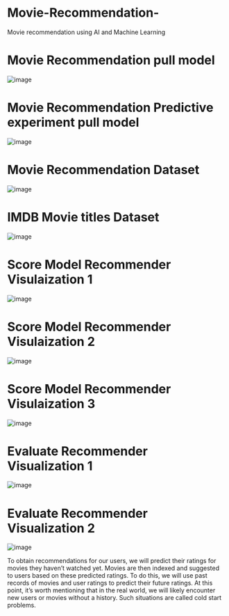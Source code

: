 # Movie-Recommendation-
Movie recommendation using AI and Machine Learning

# Movie Recommendation pull model
![image](https://user-images.githubusercontent.com/93976848/152632900-80947244-fa7d-465f-9b97-3aad7393e838.png)

# Movie Recommendation Predictive experiment pull model
![image](https://user-images.githubusercontent.com/93976848/152633100-7339cd19-3c37-4f7a-97d7-216bd4ae6ccd.png)

# Movie Recommendation Dataset
![image](https://user-images.githubusercontent.com/93976848/152632957-3bc37def-eaee-41fb-8a12-0fd23ebbf159.png)

# IMDB Movie titles Dataset
![image](https://user-images.githubusercontent.com/93976848/152632981-7e5eafc5-1e05-4dec-8b4f-97c3ab67ef4c.png)
 
# Score Model Recommender Visulaization 1
![image](https://user-images.githubusercontent.com/93976848/152633212-13d4701a-defc-42ab-a546-7c93f5a26b6f.png)

# Score Model Recommender Visulaization 2
![image](https://user-images.githubusercontent.com/93976848/152633244-8dc4b0fb-7ed3-45cb-9b28-68105e363b29.png)

# Score Model Recommender Visulaization 3
![image](https://user-images.githubusercontent.com/93976848/152633263-4985b956-2f97-405d-bb3f-7f04cdfef7e2.png)

# Evaluate Recommender Visualization 1
![image](https://user-images.githubusercontent.com/93976848/152633294-755322a7-e797-4d83-83c8-e6dec2f6b538.png)

# Evaluate Recommender Visualization 2
![image](https://user-images.githubusercontent.com/93976848/152633299-0ccbf7ba-481d-474c-8b7d-77f7e9bc5772.png)








To obtain recommendations for our users, we will predict their ratings for movies they haven’t watched yet. Movies are then indexed and suggested to users based on these predicted ratings.
To do this, we will use past records of movies and user ratings to predict their future ratings. At this point, it’s worth mentioning that in the real world, we will likely encounter new users or movies without a history. Such situations are called cold start problems.

